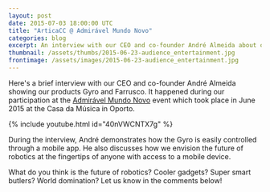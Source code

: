 ```yaml
---
layout: post
date: 2015-07-03 18:00:00 UTC
title: "ArticaCC @ Admirável Mundo Novo"
categories: blog
excerpt: An interview with our CEO and co-founder André Almeida about our products Farrusco and Gyro
thumbnail: /assets/thumbs/2015-06-23-audience_entertainment.jpg
frontimage: /assets/images/2015-06-23-audience_entertainment.jpg
---
```


Here's a brief interview with our CEO and co-founder André Almeida showing our products Gyro and Farrusco. It happened during our participation at the [Admirável Mundo Novo][1] event which took place in June 2015 at the Casa da Música in Oporto.

{% include youtube.html id="40nVWCNTX7g" %}

During the interview, André demonstrates how the Gyro is easily controlled through a mobile app. He also discusses how we envision the future of robotics at the fingertips of anyone with access to a mobile device.

What do you think is the future of robotics? Cooler gadgets? Super smart butlers? World domination? Let us know in the comments below!

[1]: http://www.ffms.pt/conferencia-depois/1050/admiravel-mundo-novo